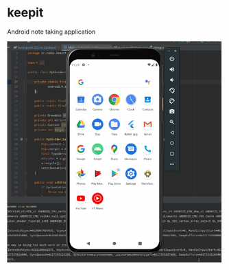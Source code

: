 # keepit


Android note taking application

<img src="result/result.gif" alt="result"  style="max-width: 500px;"/>
